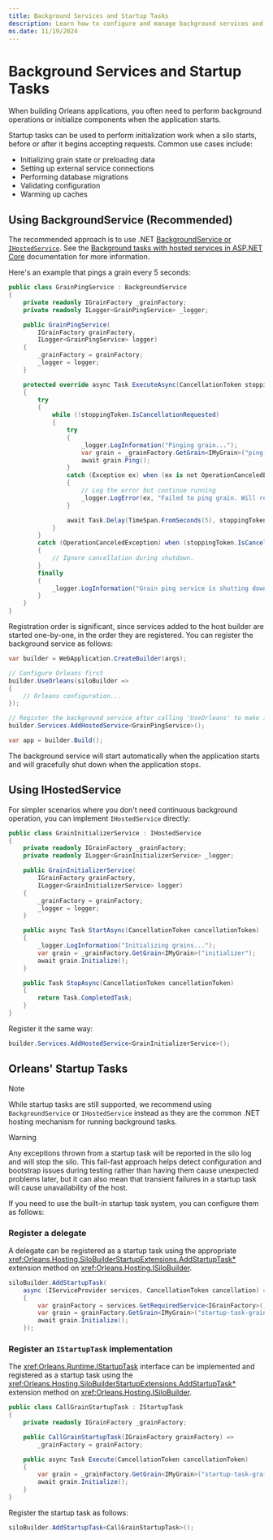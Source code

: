 ```yaml
---
title: Background Services and Startup Tasks
description: Learn how to configure and manage background services and startup tasks in .NET Orleans.
ms.date: 11/19/2024
---
```


# Background Services and Startup Tasks

When building Orleans applications, you often need to perform background operations or initialize components when the application starts.

Startup tasks can be used to perform initialization work when a silo starts, before or after it begins accepting requests. Common use cases include:

* Initializing grain state or preloading data
* Setting up external service connections
* Performing database migrations
* Validating configuration
* Warming up caches

## Using BackgroundService (Recommended)

The recommended approach is to use .NET [BackgroundService or `IHostedService`](/aspnet/core/fundamentals/host/hosted-services). See the [Background tasks with hosted services in ASP.NET Core](/aspnet/core/fundamentals/host/hosted-services) documentation for more information.

Here's an example that pings a grain every 5 seconds:

```csharp
public class GrainPingService : BackgroundService
{
    private readonly IGrainFactory _grainFactory;
    private readonly ILogger<GrainPingService> _logger;

    public GrainPingService(
        IGrainFactory grainFactory,
        ILogger<GrainPingService> logger)
    {
        _grainFactory = grainFactory;
        _logger = logger;
    }

    protected override async Task ExecuteAsync(CancellationToken stoppingToken)
    {
        try
        {
            while (!stoppingToken.IsCancellationRequested)
            {
                try
                {
                    _logger.LogInformation("Pinging grain...");
                    var grain = _grainFactory.GetGrain<IMyGrain>("ping-target");
                    await grain.Ping();
                }
                catch (Exception ex) when (ex is not OperationCanceledException)
                {
                    // Log the error but continue running
                    _logger.LogError(ex, "Failed to ping grain. Will retry in 5 seconds.");
                }

                await Task.Delay(TimeSpan.FromSeconds(5), stoppingToken);
            }
        }
        catch (OperationCanceledException) when (stoppingToken.IsCancellationRequested)
        {
            // Ignore cancellation during shutdown.
        }
        finally
        {
            _logger.LogInformation("Grain ping service is shutting down.");
        }
    }
}
```

Registration order is significant, since services added to the host builder are started one-by-one, in the order they are registered. You can register the background service as follows:

```csharp
var builder = WebApplication.CreateBuilder(args);

// Configure Orleans first
builder.UseOrleans(siloBuilder => 
{
    // Orleans configuration...
});

// Register the background service after calling 'UseOrleans' to make it start once Orleans has started.
builder.Services.AddHostedService<GrainPingService>();

var app = builder.Build();
```

The background service will start automatically when the application starts and will gracefully shut down when the application stops.

## Using IHostedService

For simpler scenarios where you don't need continuous background operation, you can implement `IHostedService` directly:

```csharp
public class GrainInitializerService : IHostedService
{
    private readonly IGrainFactory _grainFactory;
    private readonly ILogger<GrainInitializerService> _logger;

    public GrainInitializerService(
        IGrainFactory grainFactory,
        ILogger<GrainInitializerService> logger)
    {
        _grainFactory = grainFactory;
        _logger = logger;
    }

    public async Task StartAsync(CancellationToken cancellationToken)
    {
        _logger.LogInformation("Initializing grains...");
        var grain = _grainFactory.GetGrain<IMyGrain>("initializer");
        await grain.Initialize();
    }

    public Task StopAsync(CancellationToken cancellationToken)
    {
        return Task.CompletedTask;
    }
}
```

Register it the same way:

```csharp
builder.Services.AddHostedService<GrainInitializerService>();
```

## Orleans' Startup Tasks

> [!NOTE]
> While startup tasks are still supported, we recommend using `BackgroundService` or `IHostedService` instead as they are the common .NET hosting mechanism for running background tasks.

> [!WARNING]
> Any exceptions thrown from a startup task will be reported in the silo log and will stop the silo. This fail-fast approach helps detect configuration and bootstrap issues during testing rather than having them cause unexpected problems later, but it can also mean that transient failures in a startup task will cause unavailability of the host.

If you need to use the built-in startup task system, you can configure them as follows:

### Register a delegate

A delegate can be registered as a startup task using the appropriate <xref:Orleans.Hosting.SiloBuilderStartupExtensions.AddStartupTask*> extension method on <xref:Orleans.Hosting.ISiloBuilder>.

```csharp
siloBuilder.AddStartupTask(
    async (IServiceProvider services, CancellationToken cancellation) =>
    {
        var grainFactory = services.GetRequiredService<IGrainFactory>();
        var grain = grainFactory.GetGrain<IMyGrain>("startup-task-grain");
        await grain.Initialize();
    });
```

### Register an `IStartupTask` implementation

The <xref:Orleans.Runtime.IStartupTask> interface can be implemented and registered as a startup task using the <xref:Orleans.Hosting.SiloBuilderStartupExtensions.AddStartupTask*> extension method on <xref:Orleans.Hosting.ISiloBuilder>.

```csharp
public class CallGrainStartupTask : IStartupTask
{
    private readonly IGrainFactory _grainFactory;

    public CallGrainStartupTask(IGrainFactory grainFactory) =>
        _grainFactory = grainFactory;

    public async Task Execute(CancellationToken cancellationToken)
    {
        var grain = _grainFactory.GetGrain<IMyGrain>("startup-task-grain");
        await grain.Initialize();
    }
}
```

Register the startup task as follows:

```csharp
siloBuilder.AddStartupTask<CallGrainStartupTask>();
```
